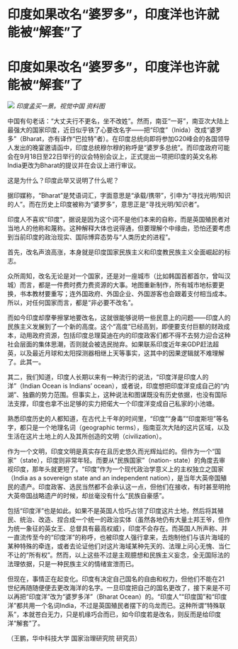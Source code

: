 # 印度如果改名“婆罗多”，印度洋也许就能被“解套”了

# 印度如果改名“婆罗多”，印度洋也许就能被“解套”了

![](https://inews.gtimg.com/om_bt/OJ1VrdzPSm8MFnnGQEsdUBAmXqI5D4RqHjzeZVOaEUHIkAA/1000)
_印度孟买一景。视觉中国 资料图_

中国有句老话：“大丈夫行不更名，坐不改姓”。然而，南亚“一哥”，南亚次大陆上最强大的国家印度，近日似乎铁了心要改名字——把“印度”（Inida）改成“婆罗多”（Bharat，亦有译作“巴拉特”者）。在印度总统向即将参加G20峰会的各国领导人发出的晚宴邀请函中，印度总统穆尔穆的称呼是“婆罗多总统”。而印度政府可能会在9月18日至22日举行的议会特别会议上，正式提出一项把印度的英文名称India更改为Bharat的提议并在会议上进行审议。

这是为什么？印度此举又说明了什么呢？

据印媒称，“Bharat”是梵语词汇，字面意思是“承载/携带”，引申为“寻找光明/知识的人”。而在历史上印度被称为“婆罗多”，意思正是“寻找光明/知识者”。

印度人不喜欢“印度”，据说是因为这个词不是他们本来的自称，而是英国殖民者对当地人的他称和蔑称。这种解释大体也说得通，但要理解个中缘由，恐怕还要考虑到当前印度的政治现实、国际博弈态势与“人类历史的进程”。

首先，改名声浪高涨，本身就是印度国家民族主义和印度教民族主义全面崛起的标志。

众所周知，改名无论是对一个国家，还是对一座城市（比如韩国首都首尔，曾叫汉城）而言，都是一件费时费力费资源的大事。地图重新制作，所有城市地标要更换，书本教材要重写；连外国政府、外国企业、外国游客也会跟着支付相当成本。所以，对任何国家而言，都是“非必要不改名”。

而如今印度却摩拳擦掌地要改名，这就很能够说明一些民意上的问题——印度人的民族主义发展到了一个新的高度。这个“高度”已经高到，即便要支付巨额的财政成本，动用政府资源，包括印度总理莫迪在内的印度政客们都不得不去努力迎合这种社会层面的集体思潮，否则就会被选民抛弃。如果联系印度近年来GDP赶法超英，以及最近月球和太阳探测器相继上天等事实，这其中的因果逻辑就不难理解了。此其一。

其二，我们知道，印度人长期以来有一种流行的说法，“印度洋是印度人的洋”（Indian Ocean is Indians’
ocean），或者说，印度想把印度洋变成自己的“内湖”、独霸的势力范围。但事实上，这种说法和图谋既没有历史依据，也没有国际法支撑，印度也拿不出足够的实力把偌大一个印度洋变成自己私家的小池塘。

熟悉印度历史的人都知道，在古代上千年的时间里，“印度”“身毒”“印度斯坦”等名字，都只是一个地理名词（geographic
terms），指南亚次大陆的这片区域，以及生活在这片土地上的人及其所创造的文明（civilization）。

作为一个文明，印度文明是真实存在且历史悠久而光辉灿烂的。但作为一个“国家”（state），印度则非常年轻。而要从“民族国家”（nation-
state）的角度去审视印度，那年头就更短了。“印度”作为一个现代政治学意义上的主权独立之国家（India as a sovereign state and
an independent
nation），是当年大英帝国殖民的遗产。印度政客、选民当然都不会承认这一点，但他们在接收，有时甚至明抢大英帝国战略遗产的时候，却丝毫没有什么“民族自豪感”。

包括“印度洋”也是如此。如果不是英国人恰巧占领了印度这片土地，然后将其殖民、统治、改造、捏合成一个统一的政治实体（虽然各地仍有大量土邦王爷，但作为统一象征的英女王、总督具有最高权威），印度不会存在。而英国人所声称、并一直流传至今的“印度洋”的称呼，也被印度人强行拿来，去炮制他们与该片海域的某种特殊的牵连，或者去论证他们对这片海域某种先天的、法理上问心无愧、当仁不让的“所有权”。然而，以上这些不过是主观臆想和民族主义妄念，全无国际法的法理依据，只是一种民族主义的情绪宣泄而已。

但现在，事情正在起变化。印度有决定自己国名的自由和权力，但他们不能在21世纪再随随便便去更改海洋的名字。一旦印度把自己的国名更改了，接下来是不可以再把“印度洋”改为“婆罗多洋”（Bharat
Ocean）的。“印度人”“印度国”和“印度洋”都共用一个名词India，不过是英国殖民者摆下的乌龙而已。这种所谓“特殊联系”，本就苍白无力，只是机缘巧合而已，如今印度若是改名，则反而是给印度洋“解套”了。

（王鹏，华中科技大学 国家治理研究院 研究员）

